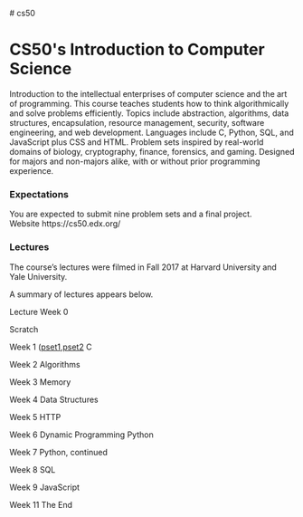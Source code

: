 <p> # cs50

<h1>CS50's Introduction to Computer Science</h1>

Introduction to the intellectual enterprises of computer science and the art of programming. This course teaches students how to think algorithmically and solve problems efficiently. Topics include abstraction, algorithms, data structures, encapsulation, resource management, security, software engineering, and web development. Languages include C, Python, SQL, and JavaScript plus CSS and HTML. Problem sets inspired by real-world domains of biology, cryptography, finance, forensics, and gaming. Designed for majors and non-majors alike, with or without prior programming experience.

<h3>Expectations</h3>
You are expected to submit nine problem sets and a final project.
<br>
Website
https://cs50.edx.org/


<h3>Lectures</h3>
The course’s lectures were filmed in Fall 2017 at Harvard University and Yale University.

A summary of lectures appears below.

Lecture
Week 0

Scratch

Week 1 (<a href=https://github.com/renobearcat/cs50/tree/master/pset1>pset1</a>,<a href=https://github.com/renobearcat/cs50/tree/master/pset2>pset2</a>
<l>
C

Week 2
Algorithms

Week 3
Memory

Week 4
Data Structures

Week 5
HTTP

Week 6
Dynamic Programming
Python

Week 7
Python, continued

Week 8
SQL

Week 9
JavaScript

Week 11
The End
